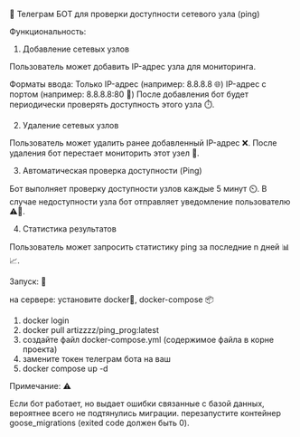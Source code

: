 📡 Телеграм БОТ для проверки доступности сетевого узла (ping)

Функциональность:

1) Добавление сетевых узлов

Пользователь может добавить IP-адрес узла для мониторинга.

Форматы ввода:
Только IP-адрес (например: 8.8.8.8 🌐)
IP-адрес с портом (например: 8.8.8.8:80 🔌)
После добавления бот будет периодически проверять доступность этого узла ⏱️.

2) Удаление сетевых узлов

Пользователь может удалить ранее добавленный IP-адрес ❌.
После удаления бот перестает мониторить этот узел 🛑.

3) Автоматическая проверка доступности (Ping)

Бот выполняет проверку доступности узлов каждые 5 минут ⏲️.
В случае недоступности узла бот отправляет уведомление пользователю ⚠️📩.

4) Статистика результатов

Пользователь может запросить статистику ping за последние n дней 📊📈.


Запуск: 🚀

на сервере:
установите docker🐳, docker-compose 📦
1) docker login
2) docker pull artizzzz/ping_prog:latest
3) создайте файл docker-compose.yml (содержимое файла в корне проекта)
4) замените токен телеграм бота на ваш
5) docker compose up -d

Примечание: ⚠️

Если бот работает, но выдает ошибки связанные с базой данных, вероятнее всего не подтянулись миграции.
перезапустите контейнер goose_migrations (exited code должен быть 0). 
